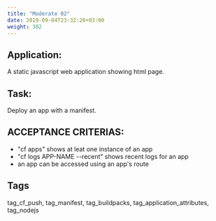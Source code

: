 ```yaml
---
title: "Moderate 02"
date: 2019-09-04T23:32:28+03:00
weight: 302
---
```


## Application:
A static javascript web application showing html page. 

## Task:
Deploy an app with a manifest.

## ACCEPTANCE CRITERIAS:
- "cf apps" shows at leat one instance of an app
- "cf logs APP-NAME --recent" shows recent logs for an app
- an app can be accessed using an app's route

## Tags
tag_cf_push, tag_manifest, tag_buildpacks, tag_application_attributes, tag_nodejs

